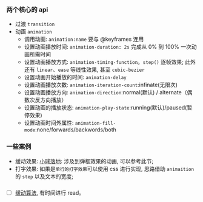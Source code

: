 ### 两个核心的 api

* 过渡 `transition`
* 动画 `animation`
  * 调用动画: `animation:name` 要与 @keyframes 连用
  * 设置动画播放时间: `animation-duration: 2s`   完成从 0% 到 100% 一次动画所需时间
  * 设置动画播放方式: `animation-timing-function`。`step()` 逐帧效果; 此外还有 `linear`、`ease` 等线性效果, 甚至 `cubic-bezier`
  * 设置动画开始播放的时间: `animation-delay`
  * 设置动画播放次数: `animation-iteration-count`:infinate(无限次)
  * 设置动画播放方向: `animation-direction`:normal(默认) / alternate（偶数次反方向播放）
  * 设置动画的播放状态: `animation-play-state`:running(默认)/paused(暂停效果)
  * 设置动画时间外属性: `animation-fill-mode`:none/forwards/backwords/both

### 一些案例

* 缓动效果: [小球落地](https://codepen.io/MuYunyun/pen/EMmNZN): 涉及到弹框效果的动画, 可以参考此节;
* 打字效果: 如果是`单行的打字效果`可以使用 css 进行实现, 思路借助 `animaition` 的 `step` 以及文本的宽度;

###

- [ ] [缓动算法](https://www.zhangxinxu.com/wordpress/2017/01/share-a-animation-algorithm-js/), 有时间进行 read。

